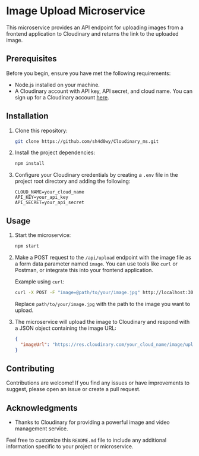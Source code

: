 # Image Upload Microservice

This microservice provides an API endpoint for uploading images from a frontend application to Cloudinary and returns the link to the uploaded image.

## Prerequisites

Before you begin, ensure you have met the following requirements:

- Node.js installed on your machine.
- A Cloudinary account with API key, API secret, and cloud name. You can sign up for a Cloudinary account [here](https://cloudinary.com/users/register).

## Installation

1. Clone this repository:

   ```bash
   git clone https://github.com/sh4d0wy/Cloudinary_ms.git
   ```

2. Install the project dependencies:

   ```bash
   npm install
   ```

3. Configure your Cloudinary credentials by creating a `.env` file in the project root directory and adding the following:

   ```
   CLOUD_NAME=your_cloud_name
   API_KEY=your_api_key
   API_SECRET=your_api_secret
   ```

## Usage

1. Start the microservice:

   ```bash
   npm start
   ```

2. Make a POST request to the `/api/upload` endpoint with the image file as a form data parameter named `image`. You can use tools like `curl` or Postman, or integrate this into your frontend application.

   Example using `curl`:

   ```bash
   curl -X POST -F "image=@path/to/your/image.jpg" http://localhost:3000/api/upload
   ```

   Replace `path/to/your/image.jpg` with the path to the image you want to upload.

3. The microservice will upload the image to Cloudinary and respond with a JSON object containing the image URL:

   ```json
   {
     "imageUrl": "https://res.cloudinary.com/your_cloud_name/image/upload/your_image_public_id.jpg"
   }
   ```

## Contributing

Contributions are welcome! If you find any issues or have improvements to suggest, please open an issue or create a pull request.

## Acknowledgments

- Thanks to Cloudinary for providing a powerful image and video management service.

Feel free to customize this `README.md` file to include any additional information specific to your project or microservice.
